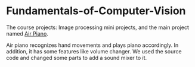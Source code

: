 # Fundamentals-of-Computer-Vision
The course projects: Image processing mini projects, and the main project named [Air Piano](https://github.com/umar07/Air-Paino/tree/main). 

Air piano recognizes hand movements and plays piano accordingly. In addition, it has some features like volume changer. We used the source code and changed some parts to add a sound mixer to it.
